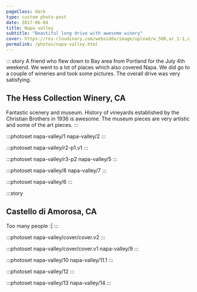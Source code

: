 ```yaml
---
pageClass: dark
type: custom photo-post
date: 2017-06-04
title: Napa valley
subtitle: "Beautiful long drive with awesome winery"
cover: https://res.cloudinary.com/websiddu/image/upload/w_500,ar_1:1,c_fill,g_auto/v1501377964/photos/napa-valley/9.jpg
permalink: /photos/napa-valley.html
---
```


::: story
A friend who flew down to Bay area from Portland for the July 4th weekend. We went to a lot of places which also covered Napa. We did go to a couple of wineries and took some pictures. The overall drive was very satisfying.

## The Hess Collection Winery, CA

Fantastic scenery and museum. History of vineyards established by the Christian Brothers in 1936 is awesome. The museum pieces are very artistic and some of the art pieces.
:::

:::photoset napa-valley/1 napa-valley/2
:::

:::photoset napa-valley/r2-p1.v1
:::

:::photoset napa-valley/r3-p2 napa-valley/5
:::

:::photoset napa-valley/8 napa-valley/7
:::

:::photoset napa-valley/6
:::

:::story

## Castello di Amorosa, CA

Too many people :|
:::

:::photoset napa-valley/cover/cover.v2
:::

:::photoset napa-valley/cover/cover.v1 napa-valley/9
:::

:::photoset napa-valley/10 napa-valley/11.1
:::

:::photoset napa-valley/12
:::

:::photoset napa-valley/13 napa-valley/14
:::
